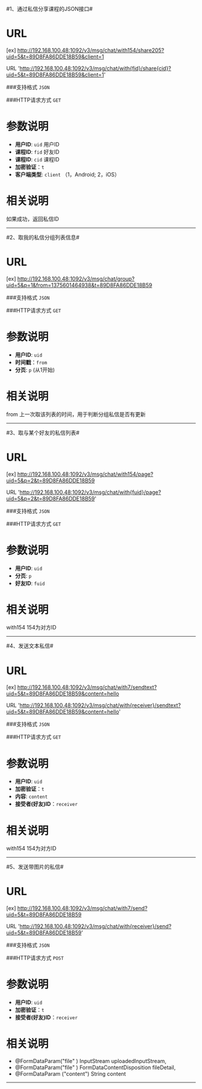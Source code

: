 #1、通过私信分享课程的JSON接口#

URL
====
[ex] http://192.168.100.48:1092/v3/msg/chat/with154/share205?uid=5&t=89D8FA86DDE18B59&client=1

URL 'http://192.168.100.48:1092/v3/msg/chat/with{fid}/share{cid}?uid=5&t=89D8FA86DDE18B59&client=1'

###支持格式 `JSON`

###HTTP请求方式 `GET`

参数说明
====

+ **用户ID**: `uid` 用户ID
+ **课程ID**: `fid` 好友ID
+ **课程ID**: `cid` 课程ID
+ **加密验证**：`t`  
+ **客户端类型**: `client`  （1，Android; 2，iOS）

相关说明
===
如果成功，返回私信ID

******

#2、取我的私信分组列表信息#

URL
====
[ex] http://192.168.100.48:1092/v3/msg/chat/group?uid=5&p=1&from=1375601464938&t=89D8FA86DDE18B59

###支持格式 `JSON`

###HTTP请求方式 `GET`

参数说明
====

+ **用户ID**: `uid` 
+ **时间戳**：`from` 
+ **分页**: `p` (从1开始)

相关说明
===
from 上一次取该列表的时间，用于判断分组私信是否有更新

******

#3、取与某个好友的私信列表#

URL
====
[ex] http://192.168.100.48:1092/v3/msg/chat/with154/page?uid=5&p=2&t=89D8FA86DDE18B59

URL 'http://192.168.100.48:1092/v3/msg/chat/with{fuid}/page?uid=5&p=2&t=89D8FA86DDE18B59'

###支持格式 `JSON`

###HTTP请求方式 `GET`

参数说明
====

+ **用户ID**: `uid`  
+ **分页**: `p`
+ **好友ID**: `fuid`

相关说明
===
with154 154为对方ID

******

#4、发送文本私信#

URL
====
[ex] http://192.168.100.48:1092/v3/msg/chat/with7/sendtext?uid=5&t=89D8FA86DDE18B59&content=hello

URL 'http://192.168.100.48:1092/v3/msg/chat/with{receiver}/sendtext?uid=5&t=89D8FA86DDE18B59&content=hello'

###支持格式 `JSON`

###HTTP请求方式 `GET`

参数说明
====

+ **用户ID**: `uid` 
+ **加密验证**：`t`  
+ **内容**: `content`
+ **接受者(好友)ID**：`receiver`  

相关说明
===
with154 154为对方ID

******

#5、发送带图片的私信#

URL
====
[ex] http://192.168.100.48:1092/v3/msg/chat/with7/send?uid=5&t=89D8FA86DDE18B59

URL 'http://192.168.100.48:1092/v3/msg/chat/with{receiver}/send?uid=5&t=89D8FA86DDE18B59'

###支持格式 `JSON`

###HTTP请求方式 `POST`

参数说明
====

+ **用户ID**: `uid` 
+ **加密验证**：`t`  
+ **接受者(好友)ID**：`receiver`  

相关说明
===
+ @FormDataParam("file" ) InputStream uploadedInputStream,
+ @FormDataParam("file" ) FormDataContentDisposition fileDetail,
+ @FormDataParam ("content") String content

******